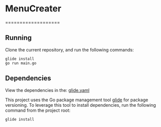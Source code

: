 # MenuCreater
===================

## Running
Clone the current repository, and run the following commands:
  ```
  glide install
  go run main.go
  ```

## Dependencies
View the dependencies in the: [glide.yaml](glide.yaml)

This project uses the Go package management tool [glide](https://github.com/Masterminds/glide) for package versioning. To leverage this tool to install dependencies, run the following command from the project root:
  ```
  glide install
  ```
